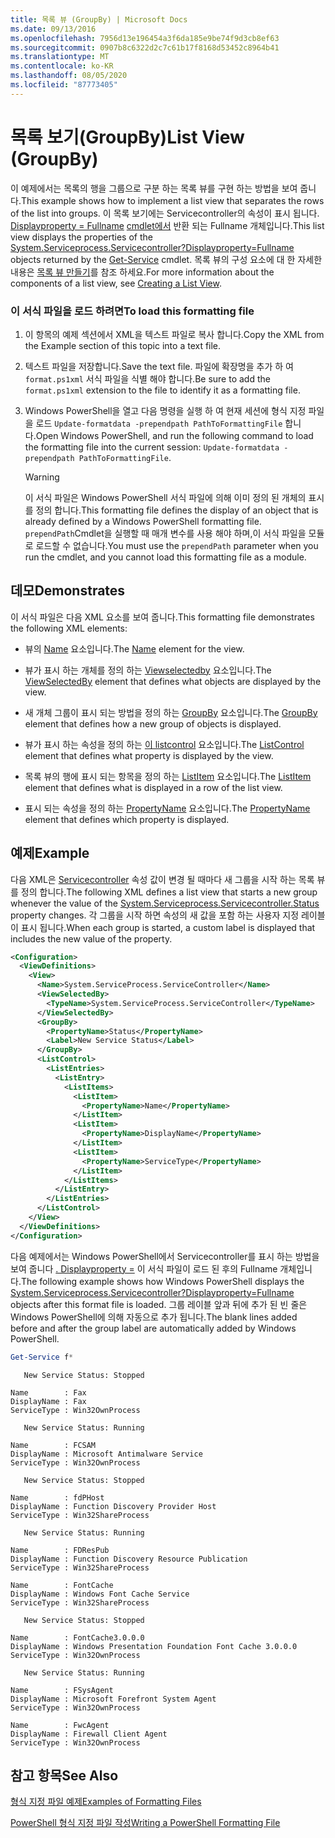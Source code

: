 ```yaml
---
title: 목록 뷰 (GroupBy) | Microsoft Docs
ms.date: 09/13/2016
ms.openlocfilehash: 7956d13e196454a3f6da185e9be74f9d3cb8ef63
ms.sourcegitcommit: 0907b8c6322d2c7c61b17f8168d53452c8964b41
ms.translationtype: MT
ms.contentlocale: ko-KR
ms.lasthandoff: 08/05/2020
ms.locfileid: "87773405"
---
```

# <a name="list-view-groupby"></a><span data-ttu-id="9da90-102">목록 보기(GroupBy)</span><span class="sxs-lookup"><span data-stu-id="9da90-102">List View (GroupBy)</span></span>

<span data-ttu-id="9da90-103">이 예제에서는 목록의 행을 그룹으로 구분 하는 목록 뷰를 구현 하는 방법을 보여 줍니다.</span><span class="sxs-lookup"><span data-stu-id="9da90-103">This example shows how to implement a list view that separates the rows of the list into groups.</span></span> <span data-ttu-id="9da90-104">이 목록 보기에는 Servicecontroller의 속성이 표시 됩니다. [ Displayproperty = Fullname](/dotnet/api/System.ServiceProcess.ServiceController) [cmdlet에서](/powershell/module/Microsoft.PowerShell.Management/Get-Service) 반환 되는 Fullname 개체입니다.</span><span class="sxs-lookup"><span data-stu-id="9da90-104">This list view displays the properties of the [System.Serviceprocess.Servicecontroller?Displayproperty=Fullname](/dotnet/api/System.ServiceProcess.ServiceController) objects returned by the [Get-Service](/powershell/module/Microsoft.PowerShell.Management/Get-Service) cmdlet.</span></span> <span data-ttu-id="9da90-105">목록 뷰의 구성 요소에 대 한 자세한 내용은 [목록 뷰 만들기](./creating-a-list-view.md)를 참조 하세요.</span><span class="sxs-lookup"><span data-stu-id="9da90-105">For more information about the components of a list view, see [Creating a List View](./creating-a-list-view.md).</span></span>

### <a name="to-load-this-formatting-file"></a><span data-ttu-id="9da90-106">이 서식 파일을 로드 하려면</span><span class="sxs-lookup"><span data-stu-id="9da90-106">To load this formatting file</span></span>

1. <span data-ttu-id="9da90-107">이 항목의 예제 섹션에서 XML을 텍스트 파일로 복사 합니다.</span><span class="sxs-lookup"><span data-stu-id="9da90-107">Copy the XML from the Example section of this topic into a text file.</span></span>

2. <span data-ttu-id="9da90-108">텍스트 파일을 저장합니다.</span><span class="sxs-lookup"><span data-stu-id="9da90-108">Save the text file.</span></span> <span data-ttu-id="9da90-109">파일에 확장명을 추가 하 여 `format.ps1xml` 서식 파일을 식별 해야 합니다.</span><span class="sxs-lookup"><span data-stu-id="9da90-109">Be sure to add the `format.ps1xml` extension to the file to identify it as a formatting file.</span></span>

3. <span data-ttu-id="9da90-110">Windows PowerShell을 열고 다음 명령을 실행 하 여 현재 세션에 형식 지정 파일을 로드 `Update-formatdata -prependpath PathToFormattingFile` 합니다.</span><span class="sxs-lookup"><span data-stu-id="9da90-110">Open Windows PowerShell, and run the following command to load the formatting file into the current session: `Update-formatdata -prependpath PathToFormattingFile`.</span></span>

   > [!WARNING]
   > <span data-ttu-id="9da90-111">이 서식 파일은 Windows PowerShell 서식 파일에 의해 이미 정의 된 개체의 표시를 정의 합니다.</span><span class="sxs-lookup"><span data-stu-id="9da90-111">This formatting file defines the display of an object that is already defined by a Windows PowerShell formatting file.</span></span> <span data-ttu-id="9da90-112">`prependPath`Cmdlet을 실행할 때 매개 변수를 사용 해야 하며,이 서식 파일을 모듈로 로드할 수 없습니다.</span><span class="sxs-lookup"><span data-stu-id="9da90-112">You must use the `prependPath` parameter when you run the cmdlet, and you cannot load this formatting file as a module.</span></span>

## <a name="demonstrates"></a><span data-ttu-id="9da90-113">데모</span><span class="sxs-lookup"><span data-stu-id="9da90-113">Demonstrates</span></span>

<span data-ttu-id="9da90-114">이 서식 파일은 다음 XML 요소를 보여 줍니다.</span><span class="sxs-lookup"><span data-stu-id="9da90-114">This formatting file demonstrates the following XML elements:</span></span>

- <span data-ttu-id="9da90-115">뷰의 [Name](./name-element-for-view-format.md) 요소입니다.</span><span class="sxs-lookup"><span data-stu-id="9da90-115">The [Name](./name-element-for-view-format.md) element for the view.</span></span>

- <span data-ttu-id="9da90-116">뷰가 표시 하는 개체를 정의 하는 [Viewselectedby](./viewselectedby-element-format.md) 요소입니다.</span><span class="sxs-lookup"><span data-stu-id="9da90-116">The [ViewSelectedBy](./viewselectedby-element-format.md) element that defines what objects are displayed by the view.</span></span>

- <span data-ttu-id="9da90-117">새 개체 그룹이 표시 되는 방법을 정의 하는 [GroupBy](./viewselectedby-element-format.md) 요소입니다.</span><span class="sxs-lookup"><span data-stu-id="9da90-117">The [GroupBy](./viewselectedby-element-format.md) element that defines how a new group of objects is displayed.</span></span>

- <span data-ttu-id="9da90-118">뷰가 표시 하는 속성을 정의 하는 [이 listcontrol](./listcontrol-element-format.md) 요소입니다.</span><span class="sxs-lookup"><span data-stu-id="9da90-118">The [ListControl](./listcontrol-element-format.md) element that defines what property is displayed by the view.</span></span>

- <span data-ttu-id="9da90-119">목록 뷰의 행에 표시 되는 항목을 정의 하는 [ListItem](./listitem-element-for-listitems-for-listcontrol-format.md) 요소입니다.</span><span class="sxs-lookup"><span data-stu-id="9da90-119">The [ListItem](./listitem-element-for-listitems-for-listcontrol-format.md) element that defines what is displayed in a row of the list view.</span></span>

- <span data-ttu-id="9da90-120">표시 되는 속성을 정의 하는 [PropertyName](./propertyname-element-for-listitem-for-listcontrol-format.md) 요소입니다.</span><span class="sxs-lookup"><span data-stu-id="9da90-120">The [PropertyName](./propertyname-element-for-listitem-for-listcontrol-format.md) element that defines which property is displayed.</span></span>

## <a name="example"></a><span data-ttu-id="9da90-121">예제</span><span class="sxs-lookup"><span data-stu-id="9da90-121">Example</span></span>

<span data-ttu-id="9da90-122">다음 XML은 [Servicecontroller](/dotnet/api/System.ServiceProcess.ServiceController.Status) 속성 값이 변경 될 때마다 새 그룹을 시작 하는 목록 뷰를 정의 합니다.</span><span class="sxs-lookup"><span data-stu-id="9da90-122">The following XML defines a list view that starts a new group whenever the value of the [System.Serviceprocess.Servicecontroller.Status](/dotnet/api/System.ServiceProcess.ServiceController.Status) property changes.</span></span> <span data-ttu-id="9da90-123">각 그룹을 시작 하면 속성의 새 값을 포함 하는 사용자 지정 레이블이 표시 됩니다.</span><span class="sxs-lookup"><span data-stu-id="9da90-123">When each group is started, a custom label is displayed that includes the new value of the property.</span></span>

```xml
<Configuration>
  <ViewDefinitions>
    <View>
      <Name>System.ServiceProcess.ServiceController</Name>
      <ViewSelectedBy>
        <TypeName>System.ServiceProcess.ServiceController</TypeName>
      </ViewSelectedBy>
      <GroupBy>
        <PropertyName>Status</PropertyName>
        <Label>New Service Status</Label>
      </GroupBy>
      <ListControl>
        <ListEntries>
          <ListEntry>
            <ListItems>
              <ListItem>
                <PropertyName>Name</PropertyName>
              </ListItem>
              <ListItem>
                <PropertyName>DisplayName</PropertyName>
              </ListItem>
              <ListItem>
                <PropertyName>ServiceType</PropertyName>
              </ListItem>
            </ListItems>
          </ListEntry>
        </ListEntries>
      </ListControl>
    </View>
  </ViewDefinitions>
</Configuration>
```

<span data-ttu-id="9da90-124">다음 예제에서는 Windows PowerShell에서 Servicecontroller를 표시 하는 방법을 보여 줍니다 [. Displayproperty =](/dotnet/api/System.ServiceProcess.ServiceController) 이 서식 파일이 로드 된 후의 Fullname 개체입니다.</span><span class="sxs-lookup"><span data-stu-id="9da90-124">The following example shows how Windows PowerShell displays the [System.Serviceprocess.Servicecontroller?Displayproperty=Fullname](/dotnet/api/System.ServiceProcess.ServiceController) objects after this format file is loaded.</span></span> <span data-ttu-id="9da90-125">그룹 레이블 앞과 뒤에 추가 된 빈 줄은 Windows PowerShell에 의해 자동으로 추가 됩니다.</span><span class="sxs-lookup"><span data-stu-id="9da90-125">The blank lines added before and after the group label are automatically added by Windows PowerShell.</span></span>

```powershell
Get-Service f*
```

```output
   New Service Status: Stopped

Name        : Fax
DisplayName : Fax
ServiceType : Win32OwnProcess

   New Service Status: Running

Name        : FCSAM
DisplayName : Microsoft Antimalware Service
ServiceType : Win32OwnProcess

   New Service Status: Stopped

Name        : fdPHost
DisplayName : Function Discovery Provider Host
ServiceType : Win32ShareProcess

   New Service Status: Running

Name        : FDResPub
DisplayName : Function Discovery Resource Publication
ServiceType : Win32ShareProcess

Name        : FontCache
DisplayName : Windows Font Cache Service
ServiceType : Win32ShareProcess

   New Service Status: Stopped

Name        : FontCache3.0.0.0
DisplayName : Windows Presentation Foundation Font Cache 3.0.0.0
ServiceType : Win32OwnProcess

   New Service Status: Running

Name        : FSysAgent
DisplayName : Microsoft Forefront System Agent
ServiceType : Win32OwnProcess

Name        : FwcAgent
DisplayName : Firewall Client Agent
ServiceType : Win32OwnProcess
```

## <a name="see-also"></a><span data-ttu-id="9da90-126">참고 항목</span><span class="sxs-lookup"><span data-stu-id="9da90-126">See Also</span></span>

[<span data-ttu-id="9da90-127">형식 지정 파일 예제</span><span class="sxs-lookup"><span data-stu-id="9da90-127">Examples of Formatting Files</span></span>](./examples-of-formatting-files.md)

[<span data-ttu-id="9da90-128">PowerShell 형식 지정 파일 작성</span><span class="sxs-lookup"><span data-stu-id="9da90-128">Writing a PowerShell Formatting File</span></span>](./writing-a-powershell-formatting-file.md)
